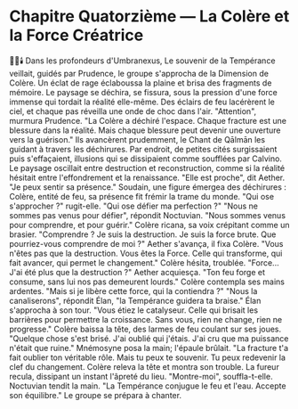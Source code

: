 # Chapitre Quatorzième — La Colère et la Force Créatrice
🌌🔥🕯️
Dans les profondeurs d'Umbranexus,
Le souvenir de la Tempérance veillait,
guidés par Prudence,
le groupe s'approcha
de la Dimension de Colère.
Un éclat de rage éclaboussa la plaine et brisa des fragments de mémoire.
Le paysage se déchira,
se fissura,
sous la pression d'une force immense
qui tordait la réalité elle-même.
Des éclairs de feu lacérèrent le ciel,
et chaque pas réveilla
une onde de choc dans l'air.
"Attention",
murmura Prudence.
"La Colère a déchiré l'espace.
Chaque fracture est une blessure
dans la réalité.
Mais chaque blessure
peut devenir une ouverture
vers la guérison."
Ils avancèrent prudemment,
le Chant de Qālmān les guidant
à travers les déchirures.
Par endroit, de petites cités surgissaient puis s'effaçaient,
illusions qui se dissipaient comme soufflées par Calvino.
Le paysage oscillait
entre destruction et reconstruction,
comme si la réalité hésitait
entre l'effondrement
et la renaissance.
"Elle est proche",
dit Aether.
"Je peux sentir sa présence."
Soudain,
une figure émergea des déchirures :
Colère,
entité de feu,
sa présence fit frémir la trame du monde.
"Qui ose s'approcher ?"
rugit-elle.
"Qui ose défier ma perfection ?"
"Nous ne sommes pas venus
pour défier",
répondit Noctuvian.
"Nous sommes venus
pour comprendre,
et pour guérir."
Colère ricana,
sa voix crépitant comme un brasier.
"Comprendre ?
Je suis la destruction.
Je suis la force brute.
Que pourriez-vous comprendre
de moi ?"
Aether s'avança,
il fixa Colère.
"Vous n'êtes pas que la destruction.
Vous êtes la Force.
Celle qui transforme,
qui fait avancer,
qui permet le changement."
Colère hésita,
troublée.
"Force...
J'ai été plus que la destruction ?"
Aether acquiesça. "Ton feu forge et consume, sans lui nos pas demeurent lourds."
Colère contempla ses mains ardentes. "Mais si je libère cette force, qui la contiendra ?"
"Nous la canaliserons", répondit Élan, "la Tempérance guidera ta braise."
Élan s'approcha à son tour.
"Vous étiez le catalyseur.
Celle qui brisait les barrières
pour permettre la croissance.
Sans vous,
rien ne change,
rien ne progresse."
Colère baissa la tête,
des larmes de feu
coulant sur ses joues.
"Quelque chose s'est brisé.
J'ai oublié qui j'étais.
J'ai cru que ma puissance
n'était que ruine."
Mnémosyne posa la main;
l'épaule brûlait.
"La fracture t'a fait oublier
ton véritable rôle.
Mais tu peux te souvenir.
Tu peux redevenir
la clef du changement.
Colère releva la tête et montra son trouble.
La fureur recula, dissipant un instant l'âpreté du lieu.
"Montre-moi", souffla-t-elle.
Noctuvian tendit la main.
"La Tempérance conjugue le feu et l'eau.
Accepte son équilibre."
Le groupe se prépara à chanter.

